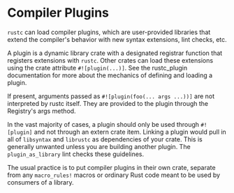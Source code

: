 # Compiler Plugins

`rustc` can load compiler plugins, which are user-provided libraries that extend the compiler's behavior with new syntax extensions, lint checks, etc.

A plugin is a dynamic library crate with a designated registrar function that registers extensions with `rustc`. Other crates can load these extensions using the crate attribute `#![plugin(...)]`. See the rustc_plugin documentation for more about the mechanics of defining and loading a plugin.

If present, arguments passed as `#![plugin(foo(... args ...))]` are not interpreted by rustc itself. They are provided to the plugin through the Registry's args method.

In the vast majority of cases, a plugin should only be used through `#![plugin]` and not through an extern crate item. Linking a plugin would pull in all of `libsyntax` and `librustc` as dependencies of your crate. This is generally unwanted unless you are building another plugin. The `plugin_as_library` lint checks these guidelines.

The usual practice is to put compiler plugins in their own crate, separate from any `macro_rules!` macros or ordinary Rust code meant to be used by consumers of a library.

